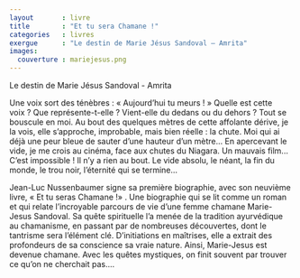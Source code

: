 ```yaml
---
layout       : livre
title        : "Et tu sera Chamane !"
categories   : livres
exergue      : "Le destin de Marie Jésus Sandoval – Amrita"
images:
  couverture : mariejesus.png
---
```


Le destin de Marie Jésus Sandoval - Amrita

Une voix sort des ténèbres : « Aujourd’hui tu meurs ! » Quelle est cette voix ? Que représente-t-elle ? Vient-elle du dedans ou du dehors ? Tout se bouscule en moi. Au bout des quelques mètres de cette affolante dérive, je la vois, elle s’approche, improbable, mais bien réelle : la chute. Moi qui ai déjà une peur bleue de sauter d’une hauteur d’un mètre... En apercevant le vide, je me crois au cinéma, face aux chutes du Niagara. Un mauvais film... C’est impossible ! Il n’y a rien au bout.  Le vide absolu, le néant, la fin du monde, le trou noir, l’éternité qui se termine...

Jean-Luc Nussenbaumer signe sa première biographie, avec son neuvième livre, « Et tu seras Chamane !» . Une biographie qui se lit comme un roman et qui relate l’incroyable parcours de vie d’une femme chamane Marie-Jesus Sandoval. Sa quête spirituelle l’a menée de la tradition ayurvédique au chamanisme, en passant par de nombreuses découvertes, dont le tantrisme sera l’élément clé. D’initiations en maîtrises, elle a extrait des profondeurs de sa conscience sa vraie nature. Ainsi, Marie-Jesus est devenue chamane. Avec les quêtes mystiques, on finit souvent par trouver ce qu’on ne cherchait pas....
